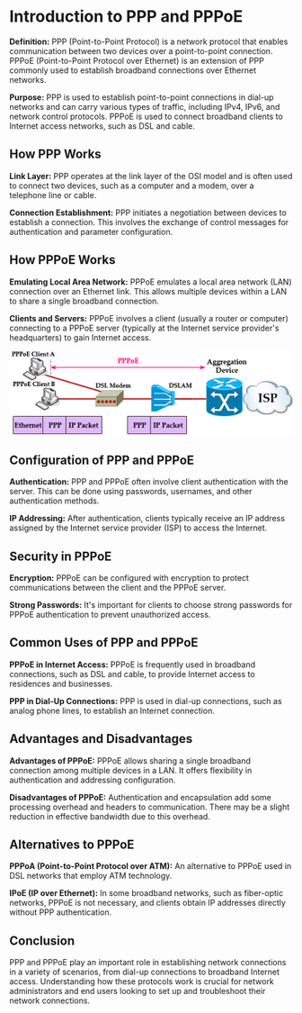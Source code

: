 # Introduction to PPP and PPPoE

**Definition:** PPP (Point-to-Point Protocol) is a network protocol that enables communication between two devices over a point-to-point connection. PPPoE (Point-to-Point Protocol over Ethernet) is an extension of PPP commonly used to establish broadband connections over Ethernet networks.

**Purpose:** PPP is used to establish point-to-point connections in dial-up networks and can carry various types of traffic, including IPv4, IPv6, and network control protocols. PPPoE is used to connect broadband clients to Internet access networks, such as DSL and cable.

## How PPP Works
**Link Layer:** PPP operates at the link layer of the OSI model and is often used to connect two devices, such as a computer and a modem, over a telephone line or cable.

**Connection Establishment:** PPP initiates a negotiation between devices to establish a connection. This involves the exchange of control messages for authentication and parameter configuration.

## How PPPoE Works
**Emulating Local Area Network:** PPPoE emulates a local area network (LAN) connection over an Ethernet link. This allows multiple devices within a LAN to share a single broadband connection.

**Clients and Servers:** PPPoE involves a client (usually a router or computer) connecting to a PPPoE server (typically at the Internet service provider's headquarters) to gain Internet access.

<div>
<img src="img/ppp.jpg"/>
</div>

## Configuration of PPP and PPPoE
**Authentication:** PPP and PPPoE often involve client authentication with the server. This can be done using passwords, usernames, and other authentication methods.

**IP Addressing:** After authentication, clients typically receive an IP address assigned by the Internet service provider (ISP) to access the Internet.

## Security in PPPoE
**Encryption:** PPPoE can be configured with encryption to protect communications between the client and the PPPoE server.

**Strong Passwords:** It's important for clients to choose strong passwords for PPPoE authentication to prevent unauthorized access.

## Common Uses of PPP and PPPoE
**PPPoE in Internet Access:** PPPoE is frequently used in broadband connections, such as DSL and cable, to provide Internet access to residences and businesses.

**PPP in Dial-Up Connections:** PPP is used in dial-up connections, such as analog phone lines, to establish an Internet connection.

## Advantages and Disadvantages
**Advantages of PPPoE:** PPPoE allows sharing a single broadband connection among multiple devices in a LAN. It offers flexibility in authentication and addressing configuration.

**Disadvantages of PPPoE:** Authentication and encapsulation add some processing overhead and headers to communication. There may be a slight reduction in effective bandwidth due to this overhead.

## Alternatives to PPPoE
**PPPoA (Point-to-Point Protocol over ATM):** An alternative to PPPoE used in DSL networks that employ ATM technology.

**IPoE (IP over Ethernet):** In some broadband networks, such as fiber-optic networks, PPPoE is not necessary, and clients obtain IP addresses directly without PPP authentication.

## Conclusion
PPP and PPPoE play an important role in establishing network connections in a variety of scenarios, from dial-up connections to broadband Internet access. Understanding how these protocols work is crucial for network administrators and end users looking to set up and troubleshoot their network connections.
